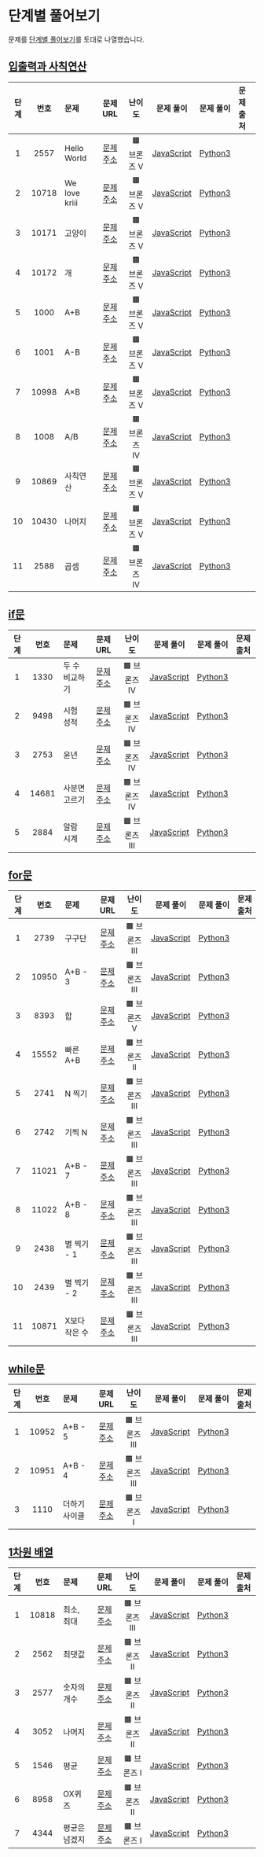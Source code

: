 # 단계별 풀어보기

문제를 [단계별 풀어보기](https://www.acmicpc.net/step)를 토대로 나열했습니다.

## [입출력과 사칙연산](https://www.acmicpc.net/step/1)

| 단계 | 번호  | 문제          |                     문제 URL                      |    난이도    |                  문제 풀이                   |                 문제 풀이                 | 문제 출처 |
| :--: | :---: | :------------ | :-----------------------------------------------: | :----------: | :------------------------------------------: | :---------------------------------------: | :-------- |
|  1   | 2557  | Hello World   | [문제주소](https://www.acmicpc.net/problem/2557)  | 🟫 브론즈 V  |  [JavaScript](./02XXX/2557-Hello_World.js)   |  [Python3](./02XXX/2557-Hello_World.py)   |           |
|  2   | 10718 | We love kriii | [문제주소](https://www.acmicpc.net/problem/10718) | 🟫 브론즈 V  | [JavaScript](./10XXX/10718-We_love_kriii.js) | [Python3](./10XXX/10718-We_love_kriii.py) |           |
|  3   | 10171 | 고양이        | [문제주소](https://www.acmicpc.net/problem/10171) | 🟫 브론즈 V  |    [JavaScript](./10XXX/10171-고양이.js)     |    [Python3](./10XXX/10171-고양이.py)     |           |
|  4   | 10172 | 개            | [문제주소](https://www.acmicpc.net/problem/10172) | 🟫 브론즈 V  |      [JavaScript](./10XXX/10172-개.js)       |      [Python3](./10XXX/10172-개.py)       |           |
|  5   | 1000  | A+B           | [문제주소](https://www.acmicpc.net/problem/1000)  | 🟫 브론즈 V  |      [JavaScript](./01XXX/1000-A+B.js)       |      [Python3](./01XXX/1000-A+B.py)       |           |
|  6   | 1001  | A-B           | [문제주소](https://www.acmicpc.net/problem/1001)  | 🟫 브론즈 V  |      [JavaScript](./01XXX/1001-A-B.js)       |      [Python3](./01XXX/1001-A-B.py)       |           |
|  7   | 10998 | A×B           | [문제주소](https://www.acmicpc.net/problem/10998) | 🟫 브론즈 V  |      [JavaScript](./10XXX/10998-A×B.js)      |      [Python3](./10XXX/10998-A×B.py)      |           |
|  8   | 1008  | A/B           | [문제주소](https://www.acmicpc.net/problem/1008)  | 🟫 브론즈 IV |    [JavaScript](./01XXX/1008-A나누기B.js)    |    [Python3](./01XXX/1008-A나누기B.py)    |           |
|  9   | 10869 | 사칙연산      | [문제주소](https://www.acmicpc.net/problem/10869) | 🟫 브론즈 V  |   [JavaScript](./10XXX/10869-사칙연산.js)    |   [Python3](./10XXX/10869-사칙연산.py)    |           |
|  10  | 10430 | 나머지        | [문제주소](https://www.acmicpc.net/problem/10430) | 🟫 브론즈 V  |    [JavaScript](./10XXX/10430-나머지.js)     |    [Python3](./10XXX/10430-나머지.py)     |           |
|  11  | 2588  | 곱셈          | [문제주소](https://www.acmicpc.net/problem/2588)  | 🟫 브론즈 IV |      [JavaScript](./02XXX/2588-곱셈.js)      |      [Python3](./02XXX/2588-곱셈.py)      |           |

## [if문](https://www.acmicpc.net/step/4)

| 단계 | 번호  | 문제          |                     문제 URL                      |    난이도    |                  문제 풀이                   |                 문제 풀이                 | 문제 출처 |
| :--: | :---: | :------------ | :-----------------------------------------------: | :----------: | :------------------------------------------: | :---------------------------------------: | :-------- |
|  1  | 1330  | 두 수 비교하기 | [문제주소](https://www.acmicpc.net/problem/1330)  | 🟫 브론즈 IV |      [JavaScript](./01XXX/1330-두_수_비교하기.js)      |   [Python3](./01XXX/1330-두_수_비교하기.py)   | |
|  2  | 9498 | 시험 성적 | [문제주소](https://www.acmicpc.net/problem/9498)  | 🟫 브론즈 IV |      [JavaScript](./09XXX/9498-시험_성적.js)      |   [Python3](./09XXX/9498-시험_성적.py)   | |
|  3  | 2753  | 윤년 | [문제주소](https://www.acmicpc.net/problem/2753)  | 🟫 브론즈 IV |      [JavaScript](./02XXX/2753-윤년.js)      |   [Python3](./02XXX/2753-윤년.py)   | |
|  4  | 14681  | 사분면 고르기 | [문제주소](https://www.acmicpc.net/problem/14681)  | 🟫 브론즈 IV |      [JavaScript](./14XXX/14681-사분면_고르기.js)      |   [Python3](./14XXX/14681-사분면_고르기.py)   | |
|  5  | 2884  | 알람 시계 | [문제주소](https://www.acmicpc.net/problem/2884)  | 🟫 브론즈 III |      [JavaScript](./02XXX/2884-알람_시계.js)      |   [Python3](./02XXX/2884-알람_시계.py)   | |

## [for문](https://www.acmicpc.net/step/3)
| 단계 | 번호  | 문제          |                     문제 URL                      |    난이도    |                  문제 풀이                   |                 문제 풀이                 | 문제 출처 |
| :--: | :---: | :------------ | :-----------------------------------------------: | :----------: | :------------------------------------------: | :---------------------------------------: | :-------- |
|  1  | 2739  | 구구단 | [문제주소](https://www.acmicpc.net/problem/2739)  | 🟫 브론즈 III |      [JavaScript](./02XXX/2739-구구단.js)      |   [Python3](./02XXX/2739-구구단.py)   | |
|  2  | 10950  | A+B - 3 | [문제주소](https://www.acmicpc.net/problem/10950)  | 🟫 브론즈 III |      [JavaScript](./10XXX/10950-A+B(3).js)      |   [Python3](./10XXX/10950-A+B(3).py)   | |
|  3  | 8393  | 합 | [문제주소](https://www.acmicpc.net/problem/8393)  | 🟫 브론즈 V |      [JavaScript](./08XXX/8393-합.js)      |   [Python3](./08XXX/8393-합.py)   | |
|  4  | 15552  | 빠른 A+B | [문제주소](https://www.acmicpc.net/problem/15552)  | 🟫 브론즈 II |      [JavaScript](./15XXX/15552-빠른_A+B.js)      |   [Python3](./15XXX/15552-빠른_A+B.py)   | |
|  5  | 2741  | N 찍기 | [문제주소](https://www.acmicpc.net/problem/2741)  | 🟫 브론즈 III |      [JavaScript](./02XXX/2741-N_찍기.js)      |   [Python3](./02XXX/2741-N_찍기.py)   | |
|  6  | 2742  | 기찍 N | [문제주소](https://www.acmicpc.net/problem/2742)  | 🟫 브론즈 III |      [JavaScript](./02XXX/2742-기찍_N.js)      |   [Python3](./02XXX/2742-기찍_N.py)   | |
|  7  | 11021  | A+B - 7 | [문제주소](https://www.acmicpc.net/problem/11021)  | 🟫 브론즈 III |      [JavaScript](./11XXX/11021-A+B(7).js)      |   [Python3](./11XXX/11021-A+B(7).py)   | |
|  8 | 11022  | A+B - 8 | [문제주소](https://www.acmicpc.net/problem/11022)  | 🟫 브론즈 III |      [JavaScript](./11XXX/11022-A+B(8).js)      |   [Python3](./11XXX/11022-A+B(8).py)   | |
|  9  | 2438  | 별 찍기 - 1 | [문제주소](https://www.acmicpc.net/problem/2438)  | 🟫 브론즈 III |      [JavaScript](./02XXX/2438-별_찍기(1).js)      |   [Python3](./02XXX/2438-별_찍기(1).py)   | |
|  10  | 2439  | 별 찍기 - 2 | [문제주소](https://www.acmicpc.net/problem/2439)  | 🟫 브론즈 III |      [JavaScript](./02XXX/2439-별_찍기(2).js)      |   [Python3](./02XXX/2439-별_찍기(2).py)   | |
| 11  | 10871  | X보다 작은 수 | [문제주소](https://www.acmicpc.net/problem/10871)  | 🟫 브론즈 III |      [JavaScript](./10XXX/10871-X보다_작은_수.js)      |   [Python3](./10XXX/10871-X보다_작은_수.py)   | |

## [while문](https://www.acmicpc.net/step/2)

| 단계 | 번호  | 문제          |                     문제 URL                      |    난이도    |                  문제 풀이                   |                 문제 풀이                 | 문제 출처 |
| :--: | :---: | :------------ | :-----------------------------------------------: | :----------: | :------------------------------------------: | :---------------------------------------: | :-------- |
|  1  | 10952  | A+B - 5 | [문제주소](https://www.acmicpc.net/problem/10952)  | 🟫 브론즈 III |      [JavaScript](./10XXX/10952-A+B(5).js)      |   [Python3](./10XXX/10952-A+B(5).py)   | |
|  2  | 10951  | A+B - 4 | [문제주소](https://www.acmicpc.net/problem/10951)  | 🟫 브론즈 III |      [JavaScript](./10XXX/10951-A+B(4).js)      |   [Python3](./10XXX/10951-A+B(4).py)   | |
|  3  | 1110  | 더하기 사이클 | [문제주소](https://www.acmicpc.net/problem/1110)  | 🟫 브론즈 I |      [JavaScript](./01XXX/1110-더하기_사이클.js)      |   [Python3](./01XXX/1110-더하기_사이클.py)   | |

## [1차원 배열](https://www.acmicpc.net/step/6)
| 단계 | 번호  | 문제          |                     문제 URL                      |    난이도    |                  문제 풀이                   |                 문제 풀이                 | 문제 출처 |
| :--: | :---: | :------------ | :-----------------------------------------------: | :----------: | :------------------------------------------: | :---------------------------------------: | :-------- |
|  1  | 10818  | 최소, 최대 | [문제주소](https://www.acmicpc.net/problem/10818)  | 🟫 브론즈 III |      [JavaScript](./10XXX/10818-최소_최대.js)      |   [Python3](./10XXX/10818-최소_최대.py)   | |
|  2  | 2562  | 최댓값 | [문제주소](https://www.acmicpc.net/problem/2562)  | 🟫 브론즈 II |      [JavaScript](./02XXX/2562-최댓값.js)      |   [Python3](./02XXX/2562-최댓값.py)   | |
|  3  | 2577  | 숫자의 개수 | [문제주소](https://www.acmicpc.net/problem/2577)  | 🟫 브론즈 II |      [JavaScript](./02XXX/2577-숫자의_개수.js)      |   [Python3](./02XXX/2577-숫자의_개수.py)   | |
|  4 | 3052  | 나머지 | [문제주소](https://www.acmicpc.net/problem/3052)  | 🟫 브론즈 II |      [JavaScript](./03XXX/3052-나머지.js)      |   [Python3](./03XXX/3052-나머지.py)   | |
|  5  | 1546  | 평균 | [문제주소](https://www.acmicpc.net/problem/1546)  | 🟫 브론즈 I |      [JavaScript](./01XXX/1546-평균.js)      |   [Python3](./01XXX/1546-평균.py)   | |
|  6  | 8958  | OX퀴즈 | [문제주소](https://www.acmicpc.net/problem/8958)  | 🟫 브론즈 II |      [JavaScript](./08XXX/8958-OX퀴즈.js)      |   [Python3](./08XXX/8958-OX퀴즈.py)   | |
|  7  | 4344  | 평균은 넘겠지 | [문제주소](https://www.acmicpc.net/problem/4344)  | 🟫 브론즈 I |      [JavaScript](./04XXX/4344-평균은_넘겠지.js)      |   [Python3](./04XXX/4344-평균은_넘겠지.py)   | |

